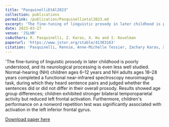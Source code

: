 ```yaml
---
title: "PasquinelliEtAl2023"
collection: publications
permalink: /publication/Pasquinellietal2023.md
excerpt: 'The fine-tuning of linguistic prosody in later childhood is poorly understood, and its neurological processing is even less well studied. Normal-hearing (NH) children ages 6–12 years and NH adults ages 18–28 years completed a functional near-infrared spectroscopy neuroimaging task, during which they heard sentence pairs and judged whether the sentences did or did not differ in their overall prosody. Results showed age group differences; children exhibited stronger bilateral temporoparietal activity but reduced left frontal activation. Furthermore, children's performance on a nonword repetition test was significantly associated with activation in the left inferior frontal gyrus'
date: 2023-03-27
venue: 'JSLHR'
coAuthors: R. Pasquinelli, Z. Karas, X. Hu and I. Kovelman
paperurl: 'https://www.jstor.org/stable/41303163'
citation: 'Pasquinelli, Rennie, Anne-Michelle Tessier, Zachary Karas, Xiaosu Hu, and Ioulia Kovelman (2023) The Development of Left Hemisphere Lateralization for Sentence-Level Prosodic Processing </b> <i>Journal of Speech, Language and Hearing Research </i> https://pubs.asha.org/doi/10.1044/2022_JSLHR-22-00103.'
---
```

<div class="amtText" markdown="1">
'The fine-tuning of linguistic prosody in later childhood is poorly understood, and its neurological processing is even less well studied. Normal-hearing (NH) children ages 6–12 years and NH adults ages 18–28 years completed a functional near-infrared spectroscopy neuroimaging task, during which they heard sentence pairs and judged whether the sentences did or did not differ in their overall prosody. Results showed age group differences; children exhibited stronger bilateral temporoparietal activity but reduced left frontal activation. Furthermore, children's performance on a nonword repetition test was significantly associated with activation in the left inferior frontal gyrus. 

[Download paper here](https://pubs.asha.org/doi/10.1044/2022_JSLHR-22-00103)
</div>
